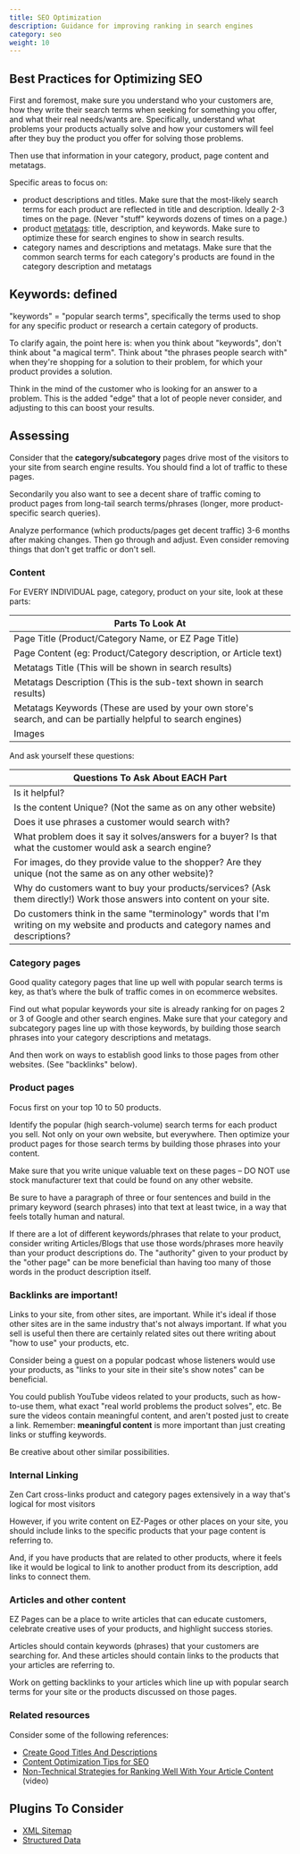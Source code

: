 ```yaml
---
title: SEO Optimization
description: Guidance for improving ranking in search engines
category: seo
weight: 10
---
```


## Best Practices for Optimizing SEO

First and foremost, make sure you understand who your customers are, how they write their search terms when seeking for something you offer, and what their real needs/wants are.
Specifically, understand what problems your products actually solve and how your customers will feel after they buy the product you offer for solving those problems.

Then use that information in your category, product, page content and metatags.

Specific areas to focus on:

- product descriptions and titles. Make sure that the most-likely search terms for each product are reflected in title and description. Ideally 2-3 times on the page. (Never "stuff" keywords dozens of times on a page.)
- product [metatags](/user/admin/meta_tags/): title, description, and keywords. Make sure to optimize these for search engines to show in search results.
- category names and descriptions and metatags. Make sure that the common search terms for each category's products are found in the category description and metatags

## Keywords: defined
"keywords" = "popular search terms", specifically the terms used to shop for any specific product or research a certain category of products.

To clarify again, the point here is: when you think about "keywords", don't think about "a magical term". Think about "the phrases people search with" when they're shopping for a solution to their problem, for which your product provides a solution.

Think in the mind of the customer who is looking for an answer to a problem. This is the added "edge" that a lot of people never consider, and adjusting to this can boost your results.


## Assessing
Consider that the **category/subcategory** pages drive most of the visitors to your site from search engine results. You should find a lot of traffic to these pages.

Secondarily you also want to see a decent share of traffic coming to product pages from long-tail search terms/phrases (longer, more product-specific search queries).

Analyze performance (which products/pages get decent traffic) 3-6 months after making changes. Then go through and adjust. Even consider removing things that don't get traffic or don't sell.


### Content
For EVERY INDIVIDUAL page, category, product on your site, look at these parts:

Parts To Look At |
-----------------|
Page Title (Product/Category Name, or EZ Page Title) | 
Page Content (eg: Product/Category description, or Article text) |
Metatags Title (This will be shown in search results) |
Metatags Description (This is the sub-text shown in search results) |
Metatags Keywords (These are used by your own store's search, and can be partially helpful to search engines) |
Images |

And ask yourself these questions:

Questions To Ask About EACH Part |
---------------------------------|
Is it helpful? |
Is the content Unique? (Not the same as on any other website) |
Does it use phrases a customer would search with? |
What problem does it say it solves/answers for a buyer? Is that what the customer would ask a search engine? |
For images, do they provide value to the shopper? Are they unique (not the same as on any other website)? |
Why do customers want to buy your products/services? (Ask them directly!) Work those answers into content on your site. |
Do customers think in the same "terminology" words that I'm writing on my website and products and category names and descriptions? |


### Category pages
Good quality category pages that line up well with popular search terms is key, as that’s where the bulk of traffic comes in on ecommerce websites.

Find out what popular keywords your site is already ranking for on pages 2 or 3 of Google and other search engines.
Make sure that your category and subcategory pages line up with those keywords, by building those search phrases into your category descriptions and metatags.

And then work on ways to establish good links to those pages from other websites. (See "backlinks" below).

 
### Product pages
Focus first on your top 10 to 50 products.

Identify the popular (high search-volume) search terms for each product you sell. Not only on your own website, but everywhere.
Then optimize your product pages for those search terms by building those phrases into your content.

Make sure that you write unique valuable text on these pages – DO NOT use stock manufacturer text that could be found on any other website.

Be sure to have a paragraph of three or four sentences and build in the primary keyword (search phrases) into that text at least twice, in a way that feels totally human and natural.

If there are a lot of different keywords/phrases that relate to your product, consider writing Articles/Blogs that use those words/phrases more heavily than your product descriptions do. The "authority" given to your product by the "other page" can be more beneficial than having too many of those words in the product description itself.


### Backlinks are important!
Links to your site, from other sites, are important. While it's ideal if those other sites are in the same industry that's not always important.
If what you sell is useful then there are certainly related sites out there writing about "how to use" your products, etc. 

Consider being a guest on a popular podcast whose listeners would use your products, as "links to your site in their site's show notes" can be beneficial.

You could publish YouTube videos related to your products, such as how-to-use them, what exact "real world problems the product solves", etc.  Be sure the videos contain meaningful content, and aren't posted just to create a link. Remember: **meaningful content** is more important than just creating links or stuffing keywords.

Be creative about other similar possibilities.


### Internal Linking
Zen Cart cross-links product and category pages extensively in a way that's logical for most visitors

However, if you write content on EZ-Pages or other places on your site, you should include links to the specific products that your page content is referring to.

And, if you have products that are related to other products, where it feels like it would be logical to link to another product from its description, add links to connect them.


### Articles and other content
EZ Pages can be a place to write articles that can educate customers, celebrate creative uses of your products, and highlight success stories.

Articles should contain keywords (phrases) that your customers are searching for. And these articles should contain links to the products that your articles are referring to.

Work on getting backlinks to your articles which line up with popular search terms for your site or the products discussed on those pages.



### Related resources
Consider some of the following references:
- [Create Good Titles And Descriptions](https://support.google.com/webmasters/answer/35624)
- [Content Optimization Tips for SEO](https://www.link-assistant.com/news/content-optimization/)
- [Non-Technical Strategies for Ranking Well With Your Article Content](https://www.youtube.com/watch?v=_TBTSGREx5A) (video)



## Plugins To Consider
- [XML Sitemap](/user/search/xml_site_map/)
- [Structured Data](https://www.zen-cart.com/showthread.php?221868-Structured-Data-Markup-for-Schema)
